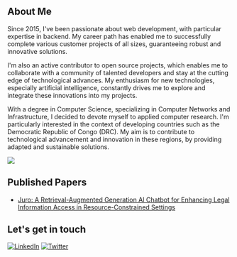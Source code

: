 ## About Me

Since 2015, I've been passionate about web development, with particular expertise in backend. My career path has enabled me to successfully complete various customer projects of all sizes, guaranteeing robust and innovative solutions.

I'm also an active contributor to open source projects, which enables me to collaborate with a community of talented developers and stay at the cutting edge of technological advances. My enthusiasm for new technologies, especially artificial intelligence, constantly drives me to explore and integrate these innovations into my projects.

With a degree in Computer Science, specializing in Computer Networks and Infrastructure, I decided to devote myself to applied computer research. I'm particularly interested in the context of developing countries such as the Democratic Republic of Congo (DRC). My aim is to contribute to technological advancement and innovation in these regions, by providing adapted and sustainable solutions.


![](http://github-profile-summary-cards.vercel.app/api/cards/profile-details?username=bernard-ng&theme=github_dark)

## Published Papers 

- [Juro: A Retrieval-Augmented Generation AI Chatbot for Enhancing Legal Information Access in Resource-Constrained Settings](https://link.springer.com/chapter/10.1007/978-3-031-94439-0_15)




## Let's get in touch

<p align="left">
<a href="https://www.linkedin.com/in/bernard-ngandu/"><img alt="LinkedIn" src="https://img.shields.io/badge/LinkedIn-BernardNgandu-blue?style=flat-square&logo=linkedin"></a>
<a href="https://twitter.com/BernardNgandu"><img alt="Twitter" src="https://img.shields.io/badge/Twitter-BernardNgandu-blue?style=flat-square&logo=twitter"></a>
</p>
